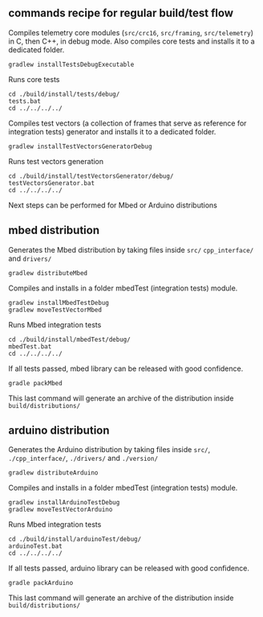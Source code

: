 ## commands recipe for regular build/test flow

Compiles telemetry core modules (`src/crc16`, `src/framing`, `src/telemetry`)
 in C, then C++, in debug mode.
Also compiles core tests and installs it to a dedicated folder.
```shell
gradlew installTestsDebugExecutable
```

Runs core tests
```shell
cd ./build/install/tests/debug/
tests.bat
cd ../../../../
```

Compiles test vectors (a collection of frames that serve as reference for
  integration tests) generator and installs it to a dedicated folder.

```shell
gradlew installTestVectorsGeneratorDebug
```

Runs test vectors generation
```shell
cd ./build/install/testVectorsGenerator/debug/
testVectorsGenerator.bat
cd ../../../../
```

Next steps can be performed for Mbed or Arduino distributions

## mbed distribution

Generates the Mbed distribution by taking files inside `src/` `cpp_interface/`
and `drivers/`

```shell
gradlew distributeMbed
```

Compiles and installs in a folder mbedTest (integration tests) module.
```shell
gradlew installMbedTestDebug
gradlew moveTestVectorMbed
```

Runs Mbed integration tests
```shell
cd ./build/install/mbedTest/debug/
mbedTest.bat
cd ../../../../
```

If all tests passed, mbed library can be released with good confidence.

```shell
gradle packMbed
```

This last command will generate an archive of the distribution inside
 `build/distributions/`

## arduino distribution

Generates the Arduino distribution by taking files inside `src/`,
`./cpp_interface/`, `./drivers/` and `./version/`

```shell
gradlew distributeArduino
```

Compiles and installs in a folder mbedTest (integration tests) module.
```shell
gradlew installArduinoTestDebug
gradlew moveTestVectorArduino
```

Runs Mbed integration tests
```shell
cd ./build/install/arduinoTest/debug/
arduinoTest.bat
cd ../../../../
```

If all tests passed, arduino library can be released with good confidence.

```shell
gradle packArduino
```

This last command will generate an archive of the distribution inside
 `build/distributions/`
